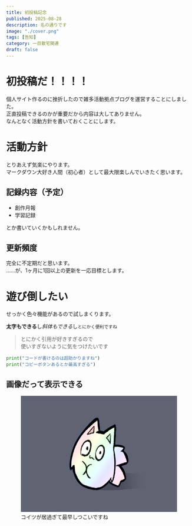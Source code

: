 ```yaml
---
title: 初投稿記念
published: 2025-08-28
description: 名の通りです
image: "./cover.png"
tags: [告知]
category: 一目散宅関連
draft: false
---
```

# 初投稿だ！！！！
個人サイト作るのに挫折したので雑多活動拠点ブログを運営することにしました。  
正直投稿できるのかが重要だから内容は大してありません。  
なんとなく活動方針を書いておくことにします。  

# 活動方針
とりあえず気楽にやります。  
マークダウン大好き人間（初心者）として最大限楽しんでいきたく思います。

## 記録内容（予定）
- 創作月報
- 学習記録  
  
とか書いていくかもしれません。

## 更新頻度
完全に不定期だと思います。  
……が、1ヶ月に1回以上の更新を一応目標とします。  

# 遊び倒したい
せっかく色々機能があるので試しまくります。  

**太字もできる**し*斜体もできる*し`とにかく便利ですね`  

> とにかく引用が好きすぎるので  
> 使いすぎないように気をつけたいです  

```python
print("コードが書けるのは超助かりますね")
print("コピーボタンあるとか最高すぎる")
```

## 画像だって表示できる
<figure class="my-6">
  <img
    src="./cover.png"
    alt="メインビジュアル"
    width="600" height="315"
    loading="lazy" decoding="async"
    class="mx-auto rounded-xl"
  />
  <figcaption class="text-sm text-muted-foreground mt-2 text-center">
    コイツが居過ぎて最早しつこいですね
  </figcaption>
</figure>